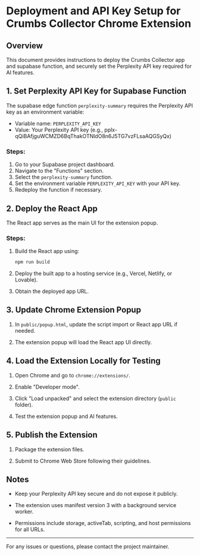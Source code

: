 # Deployment and API Key Setup for Crumbs Collector Chrome Extension

## Overview

This document provides instructions to deploy the Crumbs Collector app and supabase function, and securely set the Perplexity API key required for AI features.

## 1. Set Perplexity API Key for Supabase Function

The supabase edge function `perplexity-summary` requires the Perplexity API key as an environment variable:

- Variable name: `PERPLEXITY_API_KEY`
- Value: Your Perplexity API key (e.g., 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)

### Steps:

1. Go to your Supabase project dashboard.
2. Navigate to the "Functions" section.
3. Select the `perplexity-summary` function.
4. Set the environment variable `PERPLEXITY_API_KEY` with your API key.
5. Redeploy the function if necessary.

## 2. Deploy the React App

The React app serves as the main UI for the extension popup.

### Steps:

1. Build the React app using:

   ```bash
   npm run build
   ```

2. Deploy the built app to a hosting service (e.g., Vercel, Netlify, or Lovable).

3. Obtain the deployed app URL.

## 3. Update Chrome Extension Popup

1. In `public/popup.html`, update the script import or React app URL if needed.

2. The extension popup will load the React app UI directly.

## 4. Load the Extension Locally for Testing

1. Open Chrome and go to `chrome://extensions/`.

2. Enable "Developer mode".

3. Click "Load unpacked" and select the extension directory (`public` folder).

4. Test the extension popup and AI features.

## 5. Publish the Extension

1. Package the extension files.

2. Submit to Chrome Web Store following their guidelines.

## Notes

- Keep your Perplexity API key secure and do not expose it publicly.

- The extension uses manifest version 3 with a background service worker.

- Permissions include storage, activeTab, scripting, and host permissions for all URLs.

---

For any issues or questions, please contact the project maintainer.
